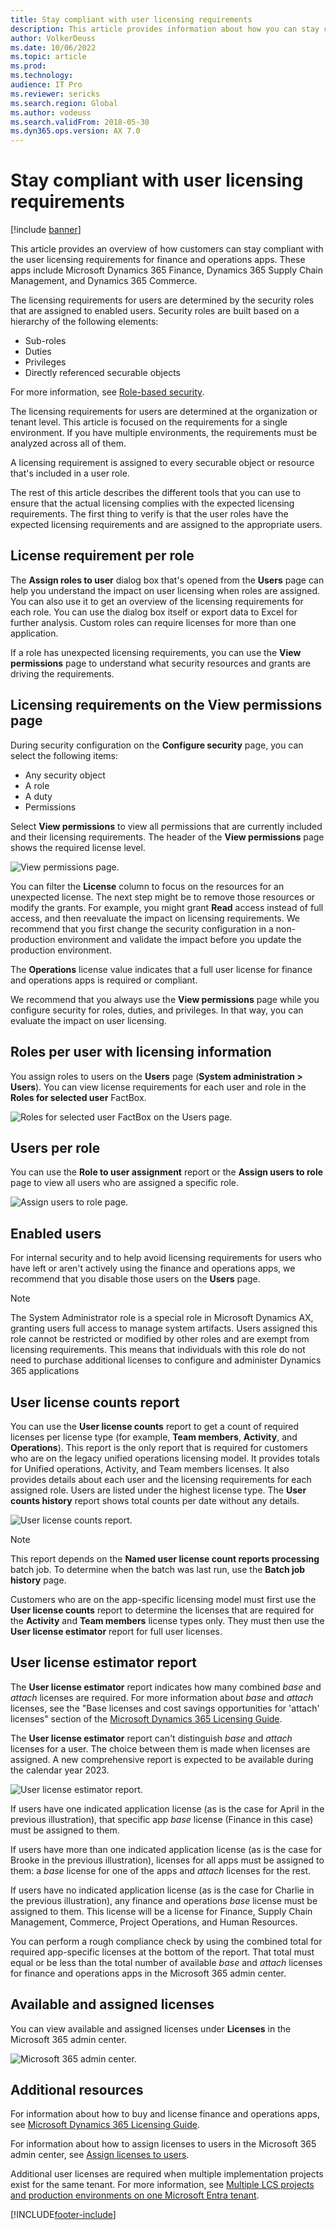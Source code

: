 ```yaml
---
title: Stay compliant with user licensing requirements
description: This article provides information about how you can stay compliant with the user licensing requirements for finance and operations apps.
author: VolkerDeuss
ms.date: 10/06/2022
ms.topic: article
ms.prod: 
ms.technology: 
audience: IT Pro
ms.reviewer: sericks
ms.search.region: Global
ms.author: vodeuss
ms.search.validFrom: 2018-05-30
ms.dyn365.ops.version: AX 7.0
---
```


# Stay compliant with user licensing requirements

[!include [banner](../includes/banner.md)]

This article provides an overview of how customers can stay compliant with the user licensing requirements for finance and operations apps. These apps include Microsoft Dynamics 365 Finance, Dynamics 365 Supply Chain Management, and Dynamics 365 Commerce.

The licensing requirements for users are determined by the security roles that are assigned to enabled users. Security roles are built based on a hierarchy of the following elements:

- Sub-roles
- Duties
- Privileges
- Directly referenced securable objects

For more information, see [Role-based security](./role-based-security.md).

The licensing requirements for users are determined at the organization or tenant level. This article is focused on the requirements for a single environment. If you have multiple environments, the requirements must be analyzed across all of them.

A licensing requirement is assigned to every securable object or resource that's included in a user role.

The rest of this article describes the different tools that you can use to ensure that the actual licensing complies with the expected licensing requirements. The first thing to verify is that the user roles have the expected licensing requirements and are assigned to the appropriate users.

## License requirement per role

The **Assign roles to user** dialog box that's opened from the **Users** page can help you understand the impact on user licensing when roles are assigned. You can also use it to get an overview of the licensing requirements for each role. You can use the dialog box itself or export data to Excel for further analysis. Custom roles can require licenses for more than one application.

If a role has unexpected licensing requirements, you can use the **View permissions** page to understand what security resources and grants are driving the requirements.

## Licensing requirements on the View permissions page

During security configuration on the **Configure security** page, you can select the following items:

- Any security object
- A role
- A duty
- Permissions

Select **View permissions** to view all permissions that are currently included and their licensing requirements. The header of the **View permissions** page shows the required license level.

![View permissions page.](media/View-permissions2.png)

You can filter the **License** column to focus on the resources for an unexpected license. The next step might be to remove those resources or modify the grants. For example, you might grant **Read** access instead of full access, and then reevaluate the impact on licensing requirements. We recommend that you first change the security configuration in a non-production environment and validate the impact before you update the production environment.

The **Operations** license value indicates that a full user license for finance and operations apps is required or compliant.

We recommend that you always use the **View permissions** page while you configure security for roles, duties, and privileges. In that way, you can evaluate the impact on user licensing.

## Roles per user with licensing information

You assign roles to users on the **Users** page (**System administration \> Users**). You can view license requirements for each user and role in the **Roles for selected user** FactBox.

![Roles for selected user FactBox on the Users page.](media/Roles-for-selected-user2.png)

## Users per role

You can use the **Role to user assignment** report or the **Assign users to role** page to view all users who are assigned a specific role.

![Assign users to role page.](media/Assign-users-to-roles.png)

## Enabled users

For internal security and to help avoid licensing requirements for users who have left or aren't actively using the finance and operations apps, we recommend that you disable those users on the **Users** page.

> [!NOTE]
>  The System Administrator role is a special role in Microsoft Dynamics AX, granting users full access to manage system artifacts. Users assigned this role cannot be restricted or modified by other roles and are exempt from licensing requirements. This means that individuals with this role do not need to purchase additional licenses to configure and administer Dynamics 365 applications

## User license counts report

You can use the **User license counts** report to get a count of required licenses per license type (for example, **Team members**, **Activity**, and **Operations**). This report is the only report that is required for customers who are on the legacy unified operations licensing model. It provides totals for Unified operations, Activity, and Team members licenses. It also provides details about each user and the licensing requirements for each assigned role. Users are listed under the highest license type. The **User counts history** report shows total counts per date without any details.

![User license counts report.](media/User-count-report2.png)

> [!NOTE]
> This report depends on the **Named user license count reports processing** batch job. To determine when the batch was last run, use the **Batch job history** page.

Customers who are on the app-specific licensing model must first use the **User license counts** report to determine the licenses that are required for the **Activity** and **Team members** license types only. They must then use the **User license estimator** report for full user licenses.


## User license estimator report

The **User license estimator** report indicates how many combined *base* and *attach* licenses are required. For more information about *base* and *attach* licenses, see the "Base licenses and cost savings opportunities for 'attach' licenses" section of the [Microsoft Dynamics 365 Licensing Guide](https://go.microsoft.com/fwlink/?LinkId=866544&amp;clcid=0x409).

The **User license estimator** report can't distinguish *base* and *attach* licenses for a user. The choice between them is made when licenses are assigned. A new comprehensive report is expected to be available during the calendar year 2023.

![User license estimator report.](media/User-license-estimator2.png)

If users have one indicated application license (as is the case for April in the previous illustration), that specific app *base* license (Finance in this case) must be assigned to them.

If users have more than one indicated application license (as is the case for Brooke in the previous illustration), licenses for all apps must be assigned to them: a *base* license for one of the apps and *attach* licenses for the rest.

If users have no indicated application license (as is the case for Charlie in the previous illustration), any finance and operations *base* license must be assigned to them. This license will be a license for Finance, Supply Chain Management, Commerce, Project Operations, and Human Resources. 

You can perform a rough compliance check by using the combined total for required app-specific licenses at the bottom of the report. That total must equal or be less than the total number of available *base* and *attach* licenses for finance and operations apps in the Microsoft 365 admin center.

## Available and assigned licenses

You can view available and assigned licenses under **Licenses** in the Microsoft 365 admin center.

![Microsoft 365 admin center.](media/M365-admin-center.png)

## Additional resources

For information about how to buy and license finance and operations apps, see [Microsoft Dynamics 365 Licensing Guide](https://go.microsoft.com/fwlink/?LinkId=866544&amp;clcid=0x409).

For information about how to assign licenses to users in the Microsoft 365 admin center, see [Assign licenses to users](/microsoft-365/admin/manage/assign-licenses-to-users).

Additional user licenses are required when multiple implementation projects exist for the same tenant. For more information, see [Multiple LCS projects and production environments on one Microsoft Entra tenant](../../fin-ops/get-started/implement-multiple-projects-aad-tenant.md#licensing-requirements).


[!INCLUDE[footer-include](../../../includes/footer-banner.md)]
